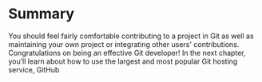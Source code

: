 # Summary
You should feel fairly comfortable contributing to a project in Git as well as maintaining your own
project or integrating other users' contributions. Congratulations on being an effective Git
developer! In the next chapter, you’ll learn about how to use the largest and most popular Git
hosting service, GitHub
